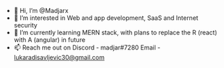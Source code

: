 - 👋 Hi, I’m @Madjarx
- 👀 I’m interested in Web and app development, SaaS and Internet security
- 🌱 I’m currently learning MERN stack, with plans to replace the R (react) with A (angular) in future
- 📫 Reach me out on
      Discord - madjar#7280
      Email - lukaradisavljevic30@gmail.com
      


